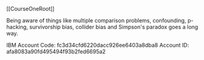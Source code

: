 [[CourseOneRoot]]


Being aware of things like multiple comparison problems, confounding, p-hacking, survivorship bias, collider bias and Simpson's paradox goes a long way.

IBM Account Code:
fc3d34cfd6220dacc926ee6403a8dba8
Account ID:
afa8083a90fd495494f93b2fed6695a2